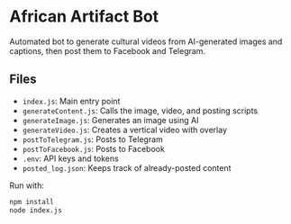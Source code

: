 # African Artifact Bot

Automated bot to generate cultural videos from AI-generated images and captions, then post them to Facebook and Telegram.

## Files

- `index.js`: Main entry point
- `generateContent.js`: Calls the image, video, and posting scripts
- `generateImage.js`: Generates an image using AI
- `generateVideo.js`: Creates a vertical video with overlay
- `postToTelegram.js`: Posts to Telegram
- `postToFacebook.js`: Posts to Facebook
- `.env`: API keys and tokens
- `posted_log.json`: Keeps track of already-posted content

Run with:
```bash
npm install
node index.js
```
